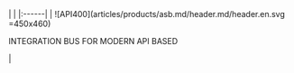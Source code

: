 <div class="product-header" markdown="1">
|   |
|:------|
| ![API400](articles/products/asb.md/header.md/header.en.svg =450x460) <p>INTEGRATION BUS FOR MODERN API BASED</p> |
</div>